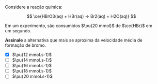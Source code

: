 Considere a reação química:

$$
\ce{HBrO3(aq) + HBr(aq) -> Br2(aq) + H2O(aq)}
$$

Em um experimento, são consumidos $\pu{20 mmol}$ de $\ce{HBr}$ em um segundo.

**Assinale** a alternativa que mais se aproxima da velocidade média de formação de bromo.

- [x] $\pu{12 mmol.s-1}$
- [ ] $\pu{14 mmol.s-1}$
- [ ] $\pu{16 mmol.s-1}$
- [ ] $\pu{18 mmol.s-1}$
- [ ] $\pu{20 mmol.s-1}$
